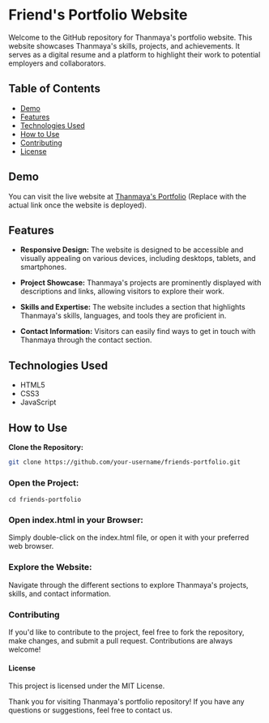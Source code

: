 # Friend's Portfolio Website

Welcome to the GitHub repository for Thanmaya's portfolio website. This website showcases Thanmaya's skills, projects, and achievements. It serves as a digital resume and a platform to highlight their work to potential employers and collaborators.

## Table of Contents

- [Demo](#demo)
- [Features](#features)
- [Technologies Used](#technologies-used)
- [How to Use](#how-to-use)
- [Contributing](#contributing)
- [License](#license)

## Demo

You can visit the live website at [Thanmaya's Portfolio](#) (Replace with the actual link once the website is deployed).

## Features

- **Responsive Design:** The website is designed to be accessible and visually appealing on various devices, including desktops, tablets, and smartphones.

- **Project Showcase:** Thanmaya's projects are prominently displayed with descriptions and links, allowing visitors to explore their work.

- **Skills and Expertise:** The website includes a section that highlights Thanmaya's skills, languages, and tools they are proficient in.

- **Contact Information:** Visitors can easily find ways to get in touch with Thanmaya through the contact section.

## Technologies Used

- HTML5
- CSS3
- JavaScript


## How to Use
**Clone the Repository:**
   ```bash
   git clone https://github.com/your-username/friends-portfolio.git
   ```

### Open the Project:

```
cd friends-portfolio
```

### Open index.html in your Browser:

Simply double-click on the index.html file, or open it with your preferred web browser.


### Explore the Website:

Navigate through the different sections to explore Thanmaya's projects, skills, and contact information.


### Contributing
If you'd like to contribute to the project, feel free to fork the repository, make changes, and submit a pull request. Contributions are always welcome!

#### License
This project is licensed under the MIT License.

Thank you for visiting Thanmaya's portfolio repository! If you have any questions or suggestions, feel free to contact us.
